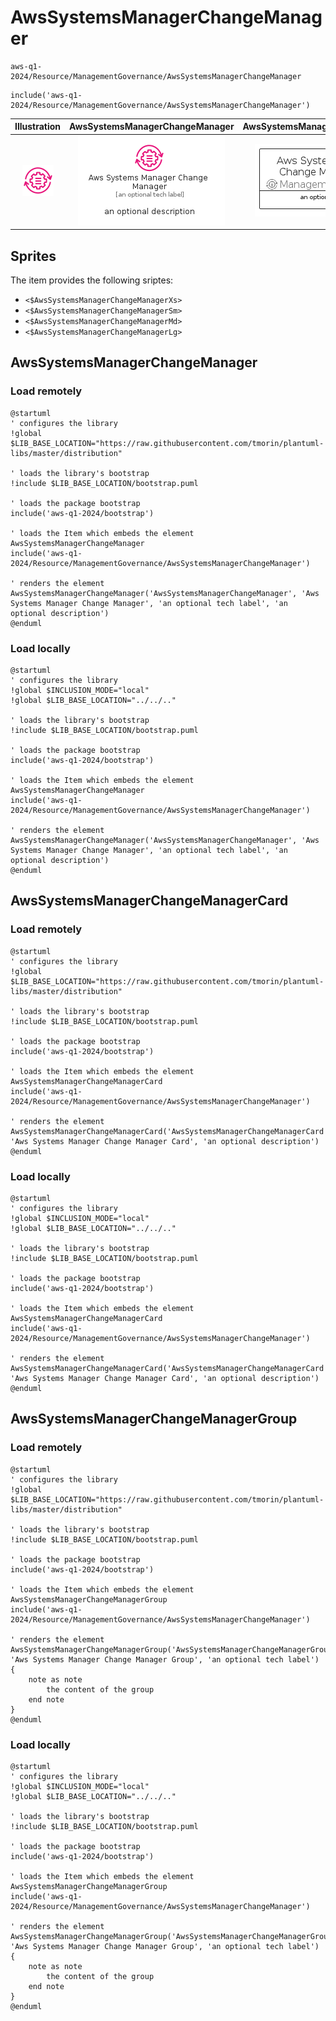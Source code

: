# AwsSystemsManagerChangeManager


```text
aws-q1-2024/Resource/ManagementGovernance/AwsSystemsManagerChangeManager
```

```text
include('aws-q1-2024/Resource/ManagementGovernance/AwsSystemsManagerChangeManager')
```



| Illustration | AwsSystemsManagerChangeManager | AwsSystemsManagerChangeManagerCard | AwsSystemsManagerChangeManagerGroup |
| :---: | :---: | :---: | :---: |
| ![illustration for Illustration](../../../aws-q1-2024/Resource/ManagementGovernance/AwsSystemsManagerChangeManager.png) | ![illustration for AwsSystemsManagerChangeManager](../../../aws-q1-2024/Resource/ManagementGovernance/AwsSystemsManagerChangeManager.Local.png) | ![illustration for AwsSystemsManagerChangeManagerCard](../../../aws-q1-2024/Resource/ManagementGovernance/AwsSystemsManagerChangeManagerCard.Local.png) | ![illustration for AwsSystemsManagerChangeManagerGroup](../../../aws-q1-2024/Resource/ManagementGovernance/AwsSystemsManagerChangeManagerGroup.Local.png) |



## Sprites
The item provides the following sriptes:

- `<$AwsSystemsManagerChangeManagerXs>`
- `<$AwsSystemsManagerChangeManagerSm>`
- `<$AwsSystemsManagerChangeManagerMd>`
- `<$AwsSystemsManagerChangeManagerLg>`





## AwsSystemsManagerChangeManager

### Load remotely
```plantuml
@startuml
' configures the library
!global $LIB_BASE_LOCATION="https://raw.githubusercontent.com/tmorin/plantuml-libs/master/distribution"

' loads the library's bootstrap
!include $LIB_BASE_LOCATION/bootstrap.puml

' loads the package bootstrap
include('aws-q1-2024/bootstrap')

' loads the Item which embeds the element AwsSystemsManagerChangeManager
include('aws-q1-2024/Resource/ManagementGovernance/AwsSystemsManagerChangeManager')

' renders the element
AwsSystemsManagerChangeManager('AwsSystemsManagerChangeManager', 'Aws Systems Manager Change Manager', 'an optional tech label', 'an optional description')
@enduml
```

### Load locally
```plantuml
@startuml
' configures the library
!global $INCLUSION_MODE="local"
!global $LIB_BASE_LOCATION="../../.."

' loads the library's bootstrap
!include $LIB_BASE_LOCATION/bootstrap.puml

' loads the package bootstrap
include('aws-q1-2024/bootstrap')

' loads the Item which embeds the element AwsSystemsManagerChangeManager
include('aws-q1-2024/Resource/ManagementGovernance/AwsSystemsManagerChangeManager')

' renders the element
AwsSystemsManagerChangeManager('AwsSystemsManagerChangeManager', 'Aws Systems Manager Change Manager', 'an optional tech label', 'an optional description')
@enduml
```

## AwsSystemsManagerChangeManagerCard

### Load remotely
```plantuml
@startuml
' configures the library
!global $LIB_BASE_LOCATION="https://raw.githubusercontent.com/tmorin/plantuml-libs/master/distribution"

' loads the library's bootstrap
!include $LIB_BASE_LOCATION/bootstrap.puml

' loads the package bootstrap
include('aws-q1-2024/bootstrap')

' loads the Item which embeds the element AwsSystemsManagerChangeManagerCard
include('aws-q1-2024/Resource/ManagementGovernance/AwsSystemsManagerChangeManager')

' renders the element
AwsSystemsManagerChangeManagerCard('AwsSystemsManagerChangeManagerCard', 'Aws Systems Manager Change Manager Card', 'an optional description')
@enduml
```

### Load locally
```plantuml
@startuml
' configures the library
!global $INCLUSION_MODE="local"
!global $LIB_BASE_LOCATION="../../.."

' loads the library's bootstrap
!include $LIB_BASE_LOCATION/bootstrap.puml

' loads the package bootstrap
include('aws-q1-2024/bootstrap')

' loads the Item which embeds the element AwsSystemsManagerChangeManagerCard
include('aws-q1-2024/Resource/ManagementGovernance/AwsSystemsManagerChangeManager')

' renders the element
AwsSystemsManagerChangeManagerCard('AwsSystemsManagerChangeManagerCard', 'Aws Systems Manager Change Manager Card', 'an optional description')
@enduml
```

## AwsSystemsManagerChangeManagerGroup

### Load remotely
```plantuml
@startuml
' configures the library
!global $LIB_BASE_LOCATION="https://raw.githubusercontent.com/tmorin/plantuml-libs/master/distribution"

' loads the library's bootstrap
!include $LIB_BASE_LOCATION/bootstrap.puml

' loads the package bootstrap
include('aws-q1-2024/bootstrap')

' loads the Item which embeds the element AwsSystemsManagerChangeManagerGroup
include('aws-q1-2024/Resource/ManagementGovernance/AwsSystemsManagerChangeManager')

' renders the element
AwsSystemsManagerChangeManagerGroup('AwsSystemsManagerChangeManagerGroup', 'Aws Systems Manager Change Manager Group', 'an optional tech label') {
    note as note
        the content of the group
    end note
}
@enduml
```

### Load locally
```plantuml
@startuml
' configures the library
!global $INCLUSION_MODE="local"
!global $LIB_BASE_LOCATION="../../.."

' loads the library's bootstrap
!include $LIB_BASE_LOCATION/bootstrap.puml

' loads the package bootstrap
include('aws-q1-2024/bootstrap')

' loads the Item which embeds the element AwsSystemsManagerChangeManagerGroup
include('aws-q1-2024/Resource/ManagementGovernance/AwsSystemsManagerChangeManager')

' renders the element
AwsSystemsManagerChangeManagerGroup('AwsSystemsManagerChangeManagerGroup', 'Aws Systems Manager Change Manager Group', 'an optional tech label') {
    note as note
        the content of the group
    end note
}
@enduml
```

